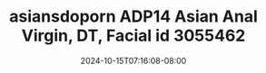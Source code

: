--- 
title: "asiansdoporn  ADP14 Asian Anal Virgin, DT, Facial id 3055462"
description: "download  video bokep asiansdoporn  ADP14 Asian Anal Virgin, DT, Facial id 3055462 terbaru   new"
date: 2024-10-15T07:16:08-08:00
file_code: "0nx2au650bky"
draft: false
cover: "t9drglxuasi5ebo9.jpg"
tags: ["asiansdoporn", "Asian", "Anal", "Facial", "bokep-indo", "bokep-viral", "bokep-ig"]
length: 3149
fld_id: "1483176"
foldername: "Asiansdoporn 1"
categories: ["Asiansdoporn 1"]
views: 2
---